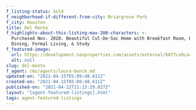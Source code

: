 ```yaml
---
f_listing-status: Sold
f_neighborhood-if-different-from-city: Briargrove Park
f_city: Houston
title: Del Monte
f_highlights-about-this-listing-max-200-characters: >-
  Purchased Nov. 2020. Beautiful Cul-De-Sac Home with Breakfast Room, Formal
  Dining, Formal Living, & Study
f_featured-image:
  url: https://development.nanproperties.com/assets/external/6077ca9cac4c25cd2628b0a0_6027674a2421cimg-1-4.jpeg
  alt: null
slug: del-monte
f_agent: cms/agents/laura-bonck.md
updated-on: "2021-04-15T05:09:48.611Z"
created-on: "2021-04-15T05:09:48.611Z"
published-on: "2021-04-22T21:13:29.827Z"
layout: "[agent-featured-listings].html"
tags: agent-featured-listings
---
```

